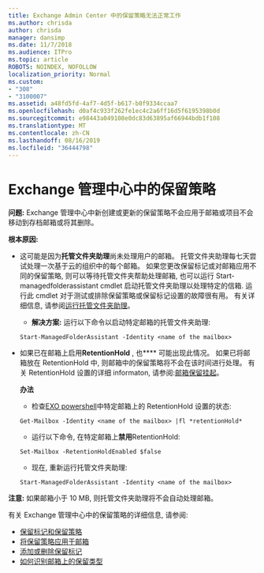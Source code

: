 ```yaml
---
title: Exchange Admin Center 中的保留策略无法正常工作
ms.author: chrisda
author: chrisda
manager: dansimp
ms.date: 11/7/2018
ms.audience: ITPro
ms.topic: article
ROBOTS: NOINDEX, NOFOLLOW
localization_priority: Normal
ms.custom:
- "308"
- "3100007"
ms.assetid: a48fd5fd-4af7-4d5f-b617-b0f9334ccaa7
ms.openlocfilehash: d0af4c933f262fe1ec4c2a6ff16d5f6195398b0d
ms.sourcegitcommit: e98443a049108e0dc83d63895af66944bdb1f108
ms.translationtype: MT
ms.contentlocale: zh-CN
ms.lasthandoff: 08/16/2019
ms.locfileid: "36444798"
---
```

# <a name="retention-policies-in-exchange-admin-center"></a>Exchange 管理中心中的保留策略

 **问题:** Exchange 管理中心中新创建或更新的保留策略不会应用于邮箱或项目不会移动到存档邮箱或将其删除。 
  
 **根本原因:**
  
- 这可能是因为**托管文件夹助理**尚未处理用户的邮箱。 托管文件夹助理每七天尝试处理一次基于云的组织中的每个邮箱。 如果您更改保留标记或对邮箱应用不同的保留策略, 则可以等待托管文件夹帮助处理邮箱, 也可以运行 Start-managedfolderassistant cmdlet 启动托管文件夹助理以处理特定的信箱. 运行此 cmdlet 对于测试或排除保留策略或保留标记设置的故障很有用。 有关详细信息, 请参阅[运行托管文件夹助理](https://msdn.microsoft.com/library/gg271153%28v=exchsrvcs.149%29.aspx#managedfolderassist)。
    
  - **解决方案:** 运行以下命令以启动特定邮箱的托管文件夹助理:
    
  ```
  Start-ManagedFolderAssistant -Identity <name of the mailbox>
  ```

- 如果已在邮箱上启用**RetentionHold** , 也**** 可能出现此情况。 如果已将邮箱放在 RetentionHold 中, 则邮箱中的保留策略将不会在该时间进行处理。 有关 RetentionHold 设置的详细 informaton, 请参阅:[邮箱保留挂起](https://docs.microsoft.com/exchange/security-and-compliance/messaging-records-management/mailbox-retention-hold)。
    
    **办法**
    
  - 检查[EXO powershell](https://docs.microsoft.com/powershell/exchange/exchange-online/connect-to-exchange-online-powershell/connect-to-exchange-online-powershell?view=exchange-ps)中特定邮箱上的 RetentionHold 设置的状态:
    
  ```
  Get-Mailbox -Identity <name of the mailbox> |fl *retentionHold*
  ```

  - 运行以下命令, 在特定邮箱上**禁用**RetentionHold:
    
  ```
  Set-Mailbox -RetentionHoldEnabled $false
  ```

  - 现在, 重新运行托管文件夹助理:
    
  ```
  Start-ManagedFolderAssistant -Identity <name of the mailbox>
  ```

 **注意:** 如果邮箱小于 10 MB, 则托管文件夹助理将不会自动处理邮箱。
 
有关 Exchange 管理中心中的保留策略的详细信息, 请参阅:
- [保留标记和保留策略](https://docs.microsoft.com/en-us/exchange/security-and-compliance/messaging-records-management/retention-tags-and-policies)
- [将保留策略应用于邮箱](https://docs.microsoft.com/en-us/exchange/security-and-compliance/messaging-records-management/apply-retention-policy)
- [添加或删除保留标记](https://docs.microsoft.com/en-us/exchange/security-and-compliance/messaging-records-management/add-or-remove-retention-tags)
- [如何识别邮箱上的保留类型](https://docs.microsoft.com/en-us/office365/securitycompliance/identify-a-hold-on-an-exchange-online-mailbox)
